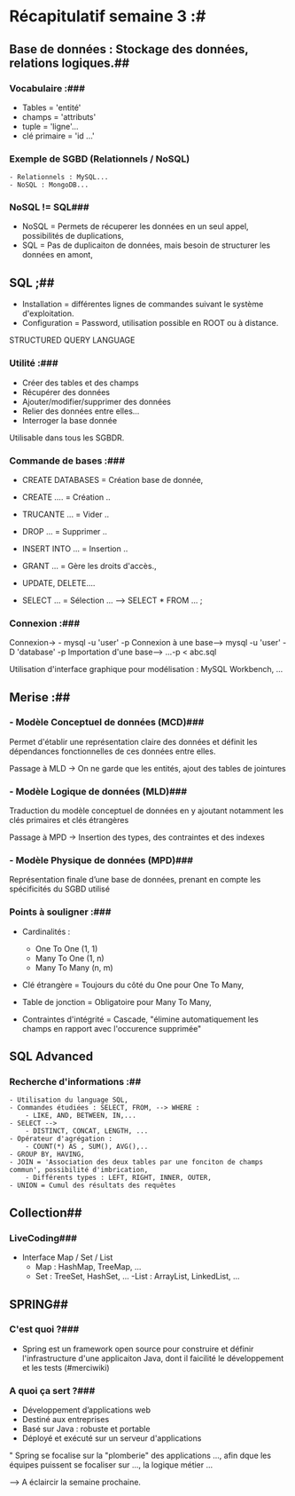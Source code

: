 # Récapitulatif semaine 3 :#

## Base de données : Stockage des données, relations logiques.##
### Vocabulaire :###
  - Tables = 'entité'
  - champs = 'attributs'
  - tuple = 'ligne'...
  - clé primaire = 'id ...'
  
### Exemple de SGBD (Relationnels / NoSQL) ###
    - Relationnels : MySQL...
    - NoSQL : MongoDB...
  
### NoSQL != SQL###
  - NoSQL = Permets de récuperer les données en un seul appel, possibilités de duplications,
  - SQL = Pas de duplicaiton de données, mais besoin de structurer les données en amont,
  
## SQL ;##
  - Installation = différentes lignes de commandes suivant le système d'exploitation.
  - Configuration = Password, utilisation possible en ROOT ou à distance.
  
  STRUCTURED QUERY LANGUAGE 
 
### Utilité :###
- Créer des tables et des champs
- Récupérer des données
- Ajouter/modifier/supprimer des données
- Relier des données entre elles...
- Interroger la base donnée

Utilisable dans tous les SGBDR.

### Commande de bases :###
  - CREATE DATABASES = Création base de donnée,
  - CREATE .... = Création ..
  - TRUCANTE ... = Vider ..
  - DROP ... = Supprimer ..
  - INSERT INTO ... = Insertion ..
  - GRANT ... = Gère les droits d'accès.,
  - UPDATE, DELETE....
  
 - SELECT ... = Sélection ...
  --> SELECT * FROM ... ;
  
### Connexion :###

Connexion->  - mysql -u 'user' -p 
Connexion à une base--> mysql -u 'user' -D 'database' -p
Importation d'une base--> ...-p < abc.sql

Utilisation d'interface graphique pour modélisation : MySQL Workbench, ...

## Merise :##
### - Modèle Conceptuel de données (MCD)###

Permet d'établir une représentation claire des données et définit
les dépendances fonctionnelles de ces données entre elles.

Passage à MLD -> On ne garde que les entités, ajout des tables de jointures

### - Modèle Logique de données (MLD)###

Traduction du modèle conceptuel de données en y ajoutant
notamment les clés primaires et clés étrangères

Passage à MPD -> Insertion des types, des contraintes et des indexes

### - Modèle Physique de données (MPD)###

Représentation finale d’une base de données, prenant en
compte les spécificités du SGBD utilisé

### Points à souligner :###
  - Cardinalités : 
     - One To One (1, 1)
     - Many To One (1, n)
     - Many To Many (n, m)
     
  - Clé étrangère = Toujours du côté du One pour One To Many,
  - Table de jonction = Obligatoire pour Many To Many,
  - Contraintes d'intégrité = Cascade, "élimine automatiquement les champs en rapport avec l'occurence supprimée"
  
  ## SQL Advanced ##
  
  ### Recherche d'informations :##
    - Utilisation du language SQL,
    - Commandes étudiées : SELECT, FROM, --> WHERE : 
        - LIKE, AND, BETWEEN, IN,...
    - SELECT -->
        - DISTINCT, CONCAT, LENGTH, ...
    - Opérateur d'agrégation :
        - COUNT(*) AS , SUM(), AVG(),..
    - GROUP BY, HAVING, 
    - JOIN = 'Association des deux tables par une fonciton de champs commun', possibilité d'imbrication,
        - Différents types : LEFT, RIGHT, INNER, OUTER,
    - UNION = Cumul des résultats des requêtes
 
 ## Collection##
 ### LiveCoding###
  - Interface Map / Set / List
    - Map : HashMap, TreeMap, ...
    - Set : TreeSet, HashSet, ...
    -List : ArrayList, LinkedList, ...
 
 
 
 ## SPRING##
 ### C'est quoi ?###
 - Spring est un framework open source pour construire et définir l'infrastructure d'une applicaiton Java, dont il faicilité le développement et les tests (#merciwiki)
### A quoi ça sert ?###
- Développement d’applications web
- Destiné aux entreprises
- Basé sur Java : robuste et portable
- Déployé et exécuté sur un serveur d'applications

" Spring se focalise sur la "plomberie" des applications ..., afin dque les équipes puissent se focaliser sur ..., la logique métier ...

--> A éclaircir la semaine prochaine.

  

  
